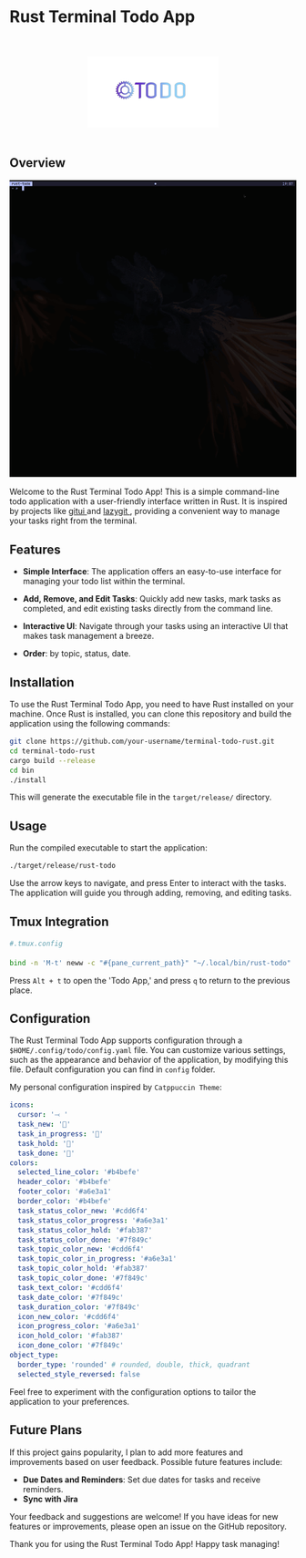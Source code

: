 # Rust Terminal Todo App

<div align="center">
<br>
<br>
  <div>
    <img src="assets/rust-todo-logo-nobg.png" width="230" alt="Warp">
  </div>
<br>
</div>

## Overview

![demo](assets/rust-todo.gif)

Welcome to the Rust Terminal Todo App! This is a simple command-line todo application with a user-friendly interface written in Rust. It is inspired by projects like [ gitui ](https://github.com/extrawurst/gitui) and [ lazygit ](https://github.com/jesseduffield/lazygit), providing a convenient way to manage your tasks right from the terminal.

## Features

- **Simple Interface**: The application offers an easy-to-use interface for managing your todo list within the terminal.

- **Add, Remove, and Edit Tasks**: Quickly add new tasks, mark tasks as completed, and edit existing tasks directly from the command line.

- **Interactive UI**: Navigate through your tasks using an interactive UI that makes task management a breeze.

- **Order**: by topic, status, date.

## Installation

To use the Rust Terminal Todo App, you need to have Rust installed on your machine. Once Rust is installed, you can clone this repository and build the application using the following commands:

```bash
git clone https://github.com/your-username/terminal-todo-rust.git
cd terminal-todo-rust
cargo build --release
cd bin
./install
```

This will generate the executable file in the `target/release/` directory.

## Usage

Run the compiled executable to start the application:

```bash
./target/release/rust-todo
```

Use the arrow keys to navigate, and press Enter to interact with the tasks. The application will guide you through adding, removing, and editing tasks.

## Tmux Integration

```bash
#.tmux.config

bind -n 'M-t' neww -c "#{pane_current_path}" "~/.local/bin/rust-todo"
```

Press `Alt + t` to open the 'Todo App,' and press `q` to return to the previous place.

## Configuration

The Rust Terminal Todo App supports configuration through a `$HOME/.config/todo/config.yaml` file. You can customize various settings, such as the appearance and behavior of the application, by modifying this file.
Default configuration you can find in `config` folder.

My personal configuration inspired by `Catppuccin Theme`:

```yaml
icons:
  cursor: '⤙ '
  task_new: ''
  task_in_progress: ''
  task_hold: ''
  task_done: ''
colors:
  selected_line_color: '#b4befe'
  header_color: '#b4befe'
  footer_color: '#a6e3a1'
  border_color: '#b4befe'
  task_status_color_new: '#cdd6f4'
  task_status_color_progress: '#a6e3a1'
  task_status_color_hold: '#fab387'
  task_status_color_done: '#7f849c'
  task_topic_color_new: '#cdd6f4'
  task_topic_color_in_progress: '#a6e3a1'
  task_topic_color_hold: '#fab387'
  task_topic_color_done: '#7f849c'
  task_text_color: '#cdd6f4'
  task_date_color: '#7f849c'
  task_duration_color: '#7f849c'
  icon_new_color: '#cdd6f4'
  icon_progress_color: '#a6e3a1'
  icon_hold_color: '#fab387'
  icon_done_color: '#7f849c'
object_type:
  border_type: 'rounded' # rounded, double, thick, quadrant
  selected_style_reversed: false
```

Feel free to experiment with the configuration options to tailor the application to your preferences.

## Future Plans

If this project gains popularity, I plan to add more features and improvements based on user feedback. Possible future features include:

- **Due Dates and Reminders**: Set due dates for tasks and receive reminders.
- **Sync with Jira**

Your feedback and suggestions are welcome! If you have ideas for new features or improvements, please open an issue on the GitHub repository.

Thank you for using the Rust Terminal Todo App! Happy task managing!
